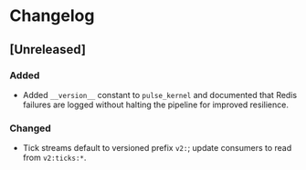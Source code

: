 # Changelog

## [Unreleased]
### Added
- Added `__version__` constant to `pulse_kernel` and documented that Redis failures are logged without halting the pipeline for improved resilience.
### Changed
- Tick streams default to versioned prefix `v2:`; update consumers to read from `v2:ticks:*`.
